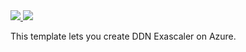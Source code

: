 ﻿<a href="https://portal.azure.com/#create/Microsoft.Template/uri/https%3A%2F%2Fraw.githubusercontent.com%2Fsihara%2Fexascaler-azure%2Fmaster%2Fazuredeploy.json" target="_blank">
    <img src="http://azuredeploy.net/deploybutton.png"/>
</a>
<a href="http://armviz.io/#/?load=https%3A%2F%2Fraw.githubusercontent.com%2Fsihara%2Fexascaler-azure%2Fmaster%2Fazuredeploy.json" target="_blank">
  <img src="http://armviz.io/visualizebutton.png"/>
</a>

This template lets you create DDN Exascaler on Azure.
